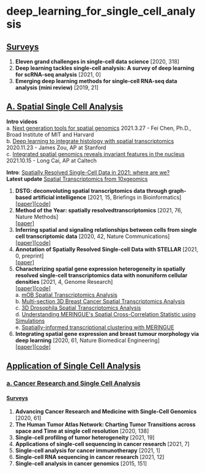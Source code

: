 # deep_learning_for_single_cell_analysis

## [Surveys](#content) 
1. **Eleven grand challenges in single-cell data science** [2020, 318] <br/>
2. **Deep learning tackles single-cell analysis: A survey of deep learning for scRNA-seq analysis** [2021, 0] <br/>
3. **Emerging deep learning methods for single-cell RNA-seq data analysis (mini review)** [2019, 21] <br/>



## [A. Spatial Single Cell Analysis](#content) 
**Intro videos** <br/>
a. [Next generation tools for spatial genomics](https://www.youtube.com/watch?v=HmYuS1qHuew) 2021.3.27 - Fei Chen, Ph.D., Broad Institute of MIT and Harvard <br/>
b. [Deep learning to integrate histology with spatial transcriptomics](https://www.youtube.com/watch?v=9PYeMn8t57Y) 2020.11.23 - James Zou, AP at Stanford <br/>
c. [Integrated spatial genomics reveals invariant features in the nucleus](https://spatial.caltech.edu/2021/10/15/presentation-video-integrated-spatial-genomics-reveals-invariant-features-in-the-nucleus/) 2021.10.15 - Long Cai, AP at Caltech <br/>

**Intro**: [Spatially Resolved Single-Cell Data in 2021: where are we?](https://scipio.bio/blogs/spatially-single-cell-data-2021/) <br/>
**Latest update** [Spatial Transcriptomics from 10xgeomics](https://www.10xgenomics.com/spatial-transcriptomics) <br/>
1. **DSTG: deconvoluting spatial transcriptomics data through graph-based artificial intelligence** [2021, 15, Briefings in Bioinformatics] <br/>
   [[paper]](https://academic.oup.com/bib/article/22/5/bbaa414/6105942)[[code]](https://github.com/Su-informatics-lab/DSTG)
2. **Method of the Year: spatially resolvedtranscriptomics** [2021, 76, Nature Methods] <br/>
   [[paper]](https://www.nature.com/articles/s41592-020-01033-y)
3. **Inferring spatial and signaling relationships between cells from single cell transcriptomic data** [2020, 42, Nature Communications] <br/>
   [[paper]](https://www.nature.com/articles/s41467-020-15968-5)[[code]](https://github.com/zcang/SpaOTsc)
4. **Annotation of Spatially Resolved Single-cell Data with STELLAR** [2021, 0, preprint] <br/>
   [[paper]](https://www.biorxiv.org/content/10.1101/2021.11.24.469947v1)
5. **Characterizing spatial gene expression heterogeneity in spatially resolved single-cell transcriptomics data with nonuniform cellular densities** [2021, 4, Genome Research] <br/>
   [[paper]](https://genome.cshlp.org/content/early/2021/05/25/gr.271288.120)[[code]](https://github.com/JEFworks-Lab/MERINGUE) <br/>
   a. [mOB Spatial Transcriptomics Analysis](https://github.com/JEFworks-Lab/MERINGUE/blob/master/docs/mOB_analysis.md) <br/>
   b. [Multi-section 3D Breast Cancer Spatial Transcriptomics Analysis](https://github.com/JEFworks-Lab/MERINGUE/blob/master/docs/BCL_analysis.md) <br/>
   c. [3D Drosophila Spatial Transcriptomics Analysis](https://github.com/JEFworks-Lab/MERINGUE/blob/master/docs/drosophila_3D_analysis.md) <br/>
   d. [Understanding MERINGUE's Spatial Cross-Correlation Statistic using Simulations](https://github.com/JEFworks-Lab/MERINGUE/blob/master/docs/simulation.md) <br/>
   e. [Spatially-informed transcriptional clustering with MERINGUE](https://github.com/JEFworks-Lab/MERINGUE/blob/master/docs/spatial_clustering.md) <br/>
6. **Integrating spatial gene expression and breast tumour morphology via deep learning** [2020, 61, Nature Biomedical Engineering] <br/>
   [[paper]](https://www.nature.com/articles/s41551-020-0578-x)[[code]](https://github.com/bryanhe/ST-Net)




## [Application of Single Cell Analysis](#content) 

### [a. Cancer Research and Single Cell Analysis](#content) 
#### [Surveys](#content) 
1. **Advancing Cancer Research and Medicine with Single-Cell Genomics** [2020, 61] <br/>
2. **The Human Tumor Atlas Network: Charting Tumor Transitions across space and Time at single cell resolution** [2020, 138] <br/>
3. **Single-cell profiling of tumor heterogeneity** [2021, 19] <br/>
4. **Applications of single-cell sequencing in cancer research** [2021, 7] <br/>
5. **Single-cell analysis for cancer immunotherapy** [2021, 1] <br/>
6. **Single‐cell RNA sequencing in cancer research** [2021, 12] <br/>
7. **Single-cell analysis in cancer genomics** [2015, 151] <br/>







